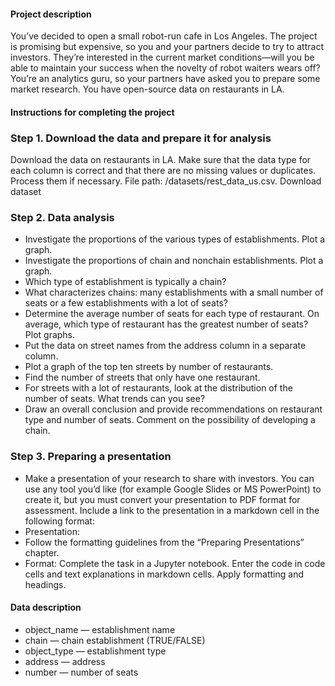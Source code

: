 #### Project description
You’ve decided to open a small robot-run cafe in Los Angeles. The project is promising but expensive, so you and your partners decide to try to attract investors. They’re interested in the current market conditions—will you be able to maintain your success when the novelty of robot waiters wears off?
You’re an analytics guru, so your partners have asked you to prepare some market research. You have open-source data on restaurants in LA.

#### Instructions for completing the project

### Step 1. Download the data and prepare it for analysis
Download the data on restaurants in LA. Make sure that the data type for each column is correct and that there are no missing values or duplicates. Process them if necessary.
File path: /datasets/rest_data_us.csv. Download dataset

### Step 2. Data analysis
- Investigate the proportions of the various types of establishments. Plot a graph.
- Investigate the proportions of chain and nonchain establishments. Plot a graph.
- Which type of establishment is typically a chain?
- What characterizes chains: many establishments with a small number of seats or a few establishments with a lot of seats?
- Determine the average number of seats for each type of restaurant. On average, which type of restaurant has the greatest number of seats? Plot graphs.
- Put the data on street names from the address column in a separate column.
- Plot a graph of the top ten streets by number of restaurants.
- Find the number of streets that only have one restaurant.
- For streets with a lot of restaurants, look at the distribution of the number of seats. What trends can you see?
- Draw an overall conclusion and provide recommendations on restaurant type and number of seats. Comment on the possibility of developing a chain.

### Step 3. Preparing a presentation
- Make a presentation of your research to share with investors. You can use any tool you’d like (for example Google Slides or MS PowerPoint) to create it, but you must convert your presentation to PDF format for assessment. Include a link to the presentation in a markdown cell in the following format:
- Presentation: <link to cloud storage> 
- Follow the formatting guidelines from the “Preparing Presentations” chapter.
- Format: Complete the task in a Jupyter notebook. Enter the code in code cells and text explanations in markdown cells. Apply formatting and headings.

#### Data description

- object_name — establishment name
- chain — chain establishment (TRUE/FALSE)
- object_type — establishment type
- address — address
- number — number of seats
